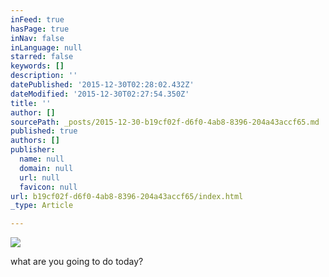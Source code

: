 ```yaml
---
inFeed: true
hasPage: true
inNav: false
inLanguage: null
starred: false
keywords: []
description: ''
datePublished: '2015-12-30T02:28:02.432Z'
dateModified: '2015-12-30T02:27:54.350Z'
title: ''
author: []
sourcePath: _posts/2015-12-30-b19cf02f-d6f0-4ab8-8396-204a43accf65.md
published: true
authors: []
publisher:
  name: null
  domain: null
  url: null
  favicon: null
url: b19cf02f-d6f0-4ab8-8396-204a43accf65/index.html
_type: Article

---
```

![](https://the-grid-user-content.s3-us-west-2.amazonaws.com/24cc877f-40c0-441f-8524-4b1bad598600.png)

what are you going to do today?